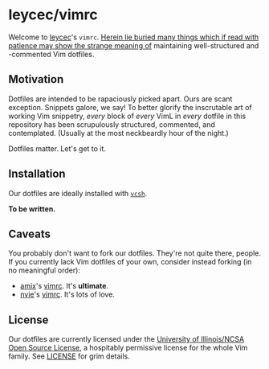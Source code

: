 leycec/vimrc
===========

Welcome to [leycec](https://github.com/leycec)'s `vimrc`. [Herein lie buried many
things which if read with patience may show the strange meaning of](http://genius.com/Web-du-bois-the-souls-of-black-folk-the-forethought-annotated) maintaining
well-structured and -commented Vim dotfiles.

## Motivation

Dotfiles are intended to be rapaciously picked apart. Ours are scant exception.
Snippets galore, we say! To better glorify the inscrutable art of working Vim
snippetry, *every* block of *every* VimL in *every* dotfile in this repository
has been scrupulously structured, commented, and contemplated. (Usually at the
most neckbeardly hour of the night.)

Dotfiles matter. Let's get to it.

## Installation

Our dotfiles are ideally installed with [`vcsh`](https://github.com/RichiH/vcsh).

**To be written.**

## Caveats

You probably don't want to fork our dotfiles. They're not quite there, people. If
you currently lack Vim dotfiles of your own, consider instead forking (in no
meaningful order):

* [amix](https://github.com/amix)'s [vimrc](https://github.com/amix/vimrc). It's
  **ultimate**.
* [nvie](https://github.com/nvie)'s [vimrc](https://github.com/nvie/vimrc). It's
  lots of love.

## License

Our dotfiles are currently licensed under the [University of Illinois/NCSA Open
Source
License](https://en.wikipedia.org/wiki/University_of_Illinois/NCSA_Open_Source_License),
a hospitably permissive license for the whole Vim family. See
[LICENSE](https://github.com/leycec/vimrc/blob/github/LICENSE) for grim details.
